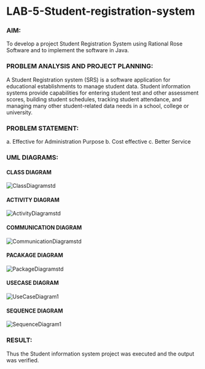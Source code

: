# LAB-5-Student-registration-system
### AIM:
To develop a project Student Registration System using Rational Rose Software and to
implement the software in Java.
### PROBLEM ANALYSIS AND PROJECT PLANNING:
A Student Registration system (SRS) is a software application for educational
establishments to manage student data. Student information systems provide capabilities for
entering student test and other assessment scores, building student schedules, tracking student
attendance, and managing many other student-related data needs in a school, college or
university.
### PROBLEM STATEMENT:
a. Effective for Administration Purpose
b. Cost effective
c. Better Service
### UML DIAGRAMS:
#### CLASS DIAGRAM
![ClassDiagramstd](https://github.com/Yogeshvar005/LAB-5-Student-registration-system/assets/113497367/ee6c4e8a-4d52-4ac0-9df2-130519ad48f5)
#### ACTIVITY DIAGRAM
![ActivityDiagramstd](https://github.com/Yogeshvar005/LAB-5-Student-registration-system/assets/113497367/636c3f58-bca5-4fcb-99ad-f619f8543110)
#### COMMUNICATION DIAGRAM
![CommunicationDiagramstd](https://github.com/Yogeshvar005/LAB-5-Student-registration-system/assets/113497367/2be4e80d-3255-4c11-8077-9ac60630bf4a)
#### PACAKAGE DIAGRAM 
![PackageDiagramstd](https://github.com/Yogeshvar005/LAB-5-Student-registration-system/assets/113497367/b19569b8-0482-4b87-8b77-1f707b00dd8e)
#### USECASE DIAGRAM
![UseCaseDiagram1](https://github.com/Yogeshvar005/LAB-5-Student-registration-system/assets/113497367/c69d30ed-5061-478f-adbc-3974995666a1)
#### SEQUENCE DIAGRAM
![SequenceDiagram1](https://github.com/Yogeshvar005/LAB-5-Student-registration-system/assets/113497367/cdb22d24-51e4-4536-9521-d5157c3416ab)


### RESULT:
Thus the Student information system project was executed and the output was
verified.

